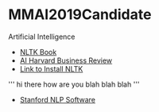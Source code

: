 # MMAI2019Candidate
Artificial Intelligence

- [NLTK Book](https://www.nltk.org/book/)
- [AI Harvard Business Review](https://hbr.org/2018/07/ais-next-great-challenge-understanding-the-nuances-of-language)
- [Link to Install NLTK](https://www.nltk.org/install.html)

'''
hi there
how are you
blah blah blah
'''
- [Stanford NLP Software](https://stanfordnlp.github.io/CoreNLP/)

